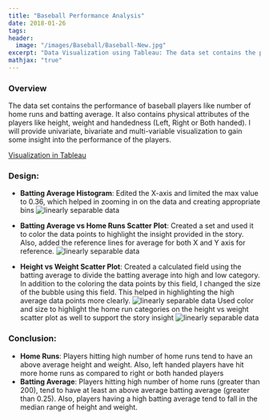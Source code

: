 ```yaml
---
title: "Baseball Performance Analysis"
date: 2018-01-26
tags:
header:
  image: "/images/Baseball/Baseball-New.jpg"
excerpt: "Data Visualization using Tableau: The data set contains the performance of baseball players like number of home runs and batting average. It also contains physical attributes of the players like height, weight and handedness (Left, Right or Both handed). I will provide univariate, bivariate and multi-variable visualization to gain some insight into the performance of the players."
mathjax: "true"
---
```


### Overview
The data set contains the performance of baseball players like number of home runs and batting average. It also contains physical attributes of the players like height, weight and handedness (Left, Right or Both handed). I will provide univariate, bivariate and multi-variable visualization to gain some insight into the performance of the players.

[Visualization in Tableau](https://public.tableau.com/views/BaseballPerformanceAnalysisFinal/BaseballPerformanceAnalysis?:embed=y&:useGuest=true&:display_count=yes )

### Design:
* **Batting Average Histogram**: Edited the X-axis and limited the max value to 0.36, which helped in zooming in on the data and creating appropriate bins
 	 <img src="{{ site.url }}{{ site.baseurl }}/images/Baseball/Design1.jpg" alt="linearly separable data">

* **Batting Average vs Home Runs Scatter Plot**: Created a set and used it to color the data points to highlight the insight provided in the story. Also, added the reference lines for average for both X and Y axis for reference.
  <img src="{{ site.url }}{{ site.baseurl }}/images/Baseball/Design2.jpg" alt="linearly separable data">


* **Height vs Weight Scatter Plot**: Created a calculated field using the batting average to divide the batting average into high and low category. In addition to the coloring the data points by this field, I changed the size of the bubble using this field. This helped in highlighting the high average data points more clearly.
  <img src="{{ site.url }}{{ site.baseurl }}/images/Baseball/Design3.jpg" alt="linearly separable data">
Used color and size to highlight the home run categories on the height vs weight scatter plot as well to support the story insight
  <img src="{{ site.url }}{{ site.baseurl }}/images/Baseball/Design4.jpg" alt="linearly separable data">

### Conclusion:
* **Home Runs**: Players hitting high number of home runs tend to have an above average height and weight. Also, left handed players have hit more home runs as compared to right or both handed players
* **Batting Average**: Players hitting high number of home runs (greater than 200), tend to have at least an above average batting average (greater than 0.25). Also, players having a high batting average tend to fall in the median range of height and weight.

